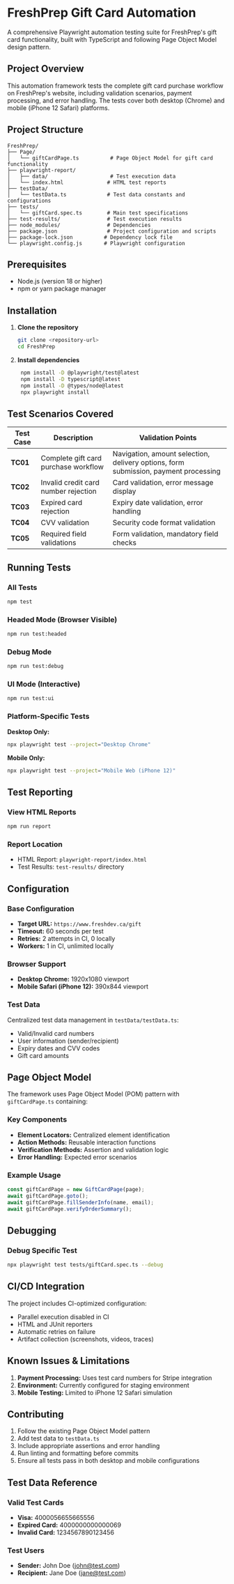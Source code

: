 # FreshPrep Gift Card Automation

A comprehensive Playwright automation testing suite for FreshPrep's gift card functionality, built with TypeScript and following Page Object Model design pattern.

## Project Overview

This automation framework tests the complete gift card purchase workflow on FreshPrep's website, including validation scenarios, payment processing, and error handling. The tests cover both desktop (Chrome) and mobile (iPhone 12 Safari) platforms.

## Project Structure

```
FreshPrep/
├── Page/
│   └── giftCardPage.ts          # Page Object Model for gift card functionality
├── playwright-report/
│   ├── data/                    # Test execution data
│   └── index.html              # HTML test reports
├── testData/
│   └── testData.ts             # Test data constants and configurations
├── tests/
│   └── giftCard.spec.ts        # Main test specifications
├── test-results/               # Test execution results
├── node_modules/               # Dependencies
├── package.json                # Project configuration and scripts
├── package-lock.json          # Dependency lock file
└── playwright.config.js       # Playwright configuration
```

## Prerequisites

- Node.js (version 18 or higher)
- npm or yarn package manager

## Installation

1. **Clone the repository**
   ```bash
   git clone <repository-url>
   cd FreshPrep
   ```

2. **Install dependencies**
   ```bash
    npm install -D @playwright/test@latest
    npm install -D typescript@latest
    npm install -D @types/node@latest
    npx playwright install
   ```

##  Test Scenarios Covered

| Test Case | Description | Validation Points |
|-----------|-------------|-------------------|
| **TC01** | Complete gift card purchase workflow | Navigation, amount selection, delivery options, form submission, payment processing |
| **TC02** | Invalid credit card number rejection |  Card validation, error message display |
| **TC03** | Expired card rejection |  Expiry date validation, error handling |
| **TC04** | CVV validation |  Security code format validation |
| **TC05** | Required field validations |  Form validation, mandatory field checks |

##  Running Tests

### All Tests
```bash
npm test
```

### Headed Mode (Browser Visible)
```bash
npm run test:headed
```

### Debug Mode
```bash
npm run test:debug
```

### UI Mode (Interactive)
```bash
npm run test:ui
```

### Platform-Specific Tests

**Desktop Only:**
```bash
npx playwright test --project="Desktop Chrome"
```

**Mobile Only:**
```bash
npx playwright test --project="Mobile Web (iPhone 12)"
```

## Test Reporting

### View HTML Reports
```bash
npm run report
```

### Report Location
- HTML Report: `playwright-report/index.html`
- Test Results: `test-results/` directory

##  Configuration

### Base Configuration
- **Target URL:** `https://www.freshdev.ca/gift`
- **Timeout:** 60 seconds per test
- **Retries:** 2 attempts in CI, 0 locally
- **Workers:** 1 in CI, unlimited locally

### Browser Support
- **Desktop Chrome:** 1920x1080 viewport
- **Mobile Safari (iPhone 12):** 390x844 viewport

### Test Data
Centralized test data management in `testData/testData.ts`:
- Valid/Invalid card numbers
- User information (sender/recipient)
- Expiry dates and CVV codes
- Gift card amounts

##  Page Object Model

The framework uses Page Object Model (POM) pattern with `giftCardPage.ts` containing:

### Key Components
- **Element Locators:** Centralized element identification
- **Action Methods:** Reusable interaction functions
- **Verification Methods:** Assertion and validation logic
- **Error Handling:** Expected error scenarios

### Example Usage
```typescript
const giftCardPage = new GiftCardPage(page);
await giftCardPage.goto();
await giftCardPage.fillSenderInfo(name, email);
await giftCardPage.verifyOrderSummary();
```

## Debugging

### Debug Specific Test
```bash
npx playwright test tests/giftCard.spec.ts --debug
```

##  CI/CD Integration

The project includes CI-optimized configuration:
- Parallel execution disabled in CI
- HTML and JUnit reporters
- Automatic retries on failure
- Artifact collection (screenshots, videos, traces)

##  Known Issues & Limitations

1. **Payment Processing:** Uses test card numbers for Stripe integration
2. **Environment:** Currently configured for staging environment
3. **Mobile Testing:** Limited to iPhone 12 Safari simulation

##  Contributing

1. Follow the existing Page Object Model pattern
2. Add test data to `testData.ts`
3. Include appropriate assertions and error handling
4. Run linting and formatting before commits
5. Ensure all tests pass in both desktop and mobile configurations


## Test Data Reference

### Valid Test Cards
- **Visa:** 4000056655665556
- **Expired Card:** 4000000000000069
- **Invalid Card:** 1234567890123456

### Test Users
- **Sender:** John Doe (john@test.com)
- **Recipient:** Jane Doe (jane@test.com)

